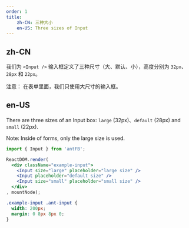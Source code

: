 ```yaml
---
order: 1
title: 
    zh-CN: 三种大小
    en-US: Three sizes of Input
---
```


## zh-CN

我们为 `<Input />` 输入框定义了三种尺寸（大、默认、小），高度分别为 `32px`、`28px` 和 `22px`。

注意： 在表单里面，我们只使用大尺寸的输入框。

## en-US

There are three sizes of an Input box: `large` (32px)、`default` (28px) and `small` (22px). 

Note: Inside of forms, only the large size is used.

````jsx
import { Input } from 'antFB';

ReactDOM.render(
  <div className="example-input">
    <Input size="large" placeholder="large size" />
    <Input placeholder="default size" />
    <Input size="small" placeholder="small size" />
  </div>
, mountNode);
````

````css
.example-input .ant-input {
  width: 200px;
  margin: 0 8px 8px 0;
}
````
